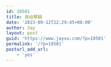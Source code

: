 ```yaml
---
id: 18501
title: 自动草稿
date: '2023-09-12T22:29:45+08:00'
author: Jay
layout: post
guid: 'https://www.jayxu.com/?p=18501'
permalink: '/?p=18501'
posturl_add_url:
    - 'yes'
---
```



